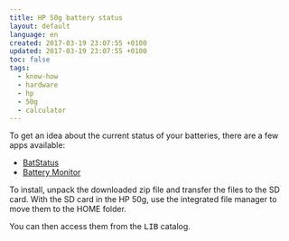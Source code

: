 ```yaml
---
title: HP 50g battery status
layout: default
language: en
created: 2017-03-19 23:07:55 +0100
updated: 2017-03-19 23:07:55 +0100
toc: false
tags:
  - know-how
  - hardware
  - hp
  - 50g
  - calculator
---
```

To get an idea about the current status of your batteries, there are a few apps available:

* [BatStatus](http://www.hpcalc.org/details/6400)
* [Battery Monitor](http://www.hpcalc.org/details/6587)

To install, unpack the downloaded zip file and transfer the files to the SD card. With the
SD card in the HP 50g, use the integrated file manager to move them to the HOME folder.

You can then access them from the <kbd>LIB</kbd> catalog.
